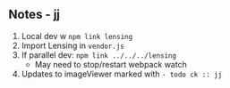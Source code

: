 ## Notes - jj

1. Local dev w `npm link lensing`
2. Import Lensing in `vendor.js`
3. If parallel dev: `npm link ../../../lensing`
    + May need to stop/restart webpack watch
4. Updates to imageViewer marked with `- todo ck :: jj`